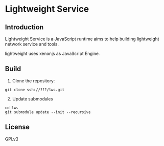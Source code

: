 # Lightweight Service

## Introduction

Lightweight Service is a JavaScript runtime aims to help building
lightweight network service and tools.

lightweight uses xenonjs as JavaScript Engine.

## Build

1. Clone the repository:

```
git clone ssh://???/lws.git
```

2. Update submodules

```
cd lws
git submodule update --init --recursive
```

## License

GPLv3

